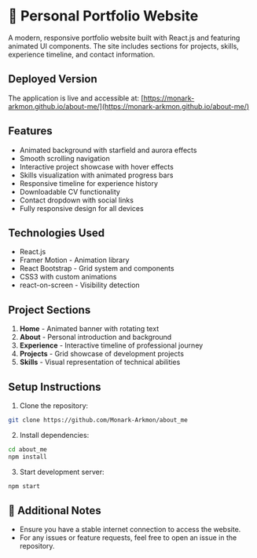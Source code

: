 # 🤖 Personal Portfolio Website

A modern, responsive portfolio website built with React.js and featuring animated UI components. The site includes sections for projects, skills, experience timeline, and contact information.

## Deployed Version
The application is live and accessible at: 
[https://monark-arkmon.github.io/about-me/](https://monark-arkmon.github.io/about-me/)

## Features

- Animated background with starfield and aurora effects
- Smooth scrolling navigation
- Interactive project showcase with hover effects
- Skills visualization with animated progress bars
- Responsive timeline for experience history
- Downloadable CV functionality
- Contact dropdown with social links
- Fully responsive design for all devices

## Technologies Used

- React.js
- Framer Motion - Animation library
- React Bootstrap - Grid system and components
- CSS3 with custom animations
- react-on-screen - Visibility detection

## Project Sections

1. **Home** - Animated banner with rotating text
2. **About** - Personal introduction and background
3. **Experience** - Interactive timeline of professional journey
4. **Projects** - Grid showcase of development projects
5. **Skills** - Visual representation of technical abilities

## Setup Instructions

1. Clone the repository:
```bash
git clone https://github.com/Monark-Arkmon/about_me
```

2. Install dependencies:
```bash
cd about_me
npm install
```

3. Start development server:
```bash
npm start
```

## 📌 Additional Notes
- Ensure you have a stable internet connection to access the website.
- For any issues or feature requests, feel free to open an issue in the repository.
